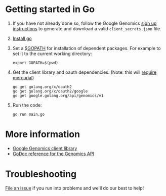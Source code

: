 # Getting started in Go

1. If you have not already done so, follow the Google Genomics
   [sign up instructions](https://cloud.google.com/genomics/install-genomics-tools#authenticate)
   to generate and download a valid ``client_secrets.json`` file.

2. [Install go](http://golang.org/doc/install)

3. Set a [$GOPATH](https://github.com/golang/go/wiki/GOPATH) for
   installation of dependent packages. For example to set it to the
   current working directory:

    ```
    export GOPATH=$(pwd)
    ```

4. Get the client library and oauth dependencies.
(Note: this will [require mercurial](http://golang.org/s/gogetcmd))

    ```
    go get golang.org/x/oauth2
    go get golang.org/x/oauth2/google
    go get google.golang.org/api/genomics/v1
    ```

5. Run the code:

    ```
    go run main.go
    ```

# More information

* [Google Genomics client library](https://cloud.google.com/genomics/v1/libraries)
* [GoDoc reference for the Genomics API](https://godoc.org/google.golang.org/api/genomics/v1)

# Troubleshooting

[File an issue](https://github.com/googlegenomics/getting-started-with-the-api/issues/new)
if you run into problems and we'll do our best to help!
